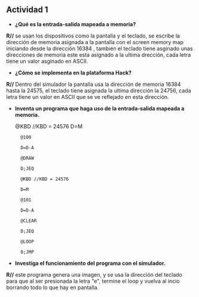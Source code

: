 ## Actividad 1

-  **¿Qué es la entrada-salida mapeada a memoria?**

**R//** se usan los dispositivos como la pantalla y el teclado, se escribe la dirección de memoria asignada a la pantalla con el screen memory map iniciando desde la dirección 16384 , también el teclado tiene asginado unas direcciones de memoria este esta asignado a la ultima drección, cada letra tiene un valor asginado en ASCII.

- **¿Cómo se implementa en la plataforma Hack?**

**R//** Dentro del simulador la pantalla usa la dirección de memoria 16384 hasta la 24575, el teclado tiene asignada la ultima dirección la 24756, cada letra tiene un valor en ASCII que se ve reflejado en esta dirección.

- **Inventa un programa que haga uso de la entrada-salida mapeada a memoria.**

    @KBD //KBD = 24576
        D=M 

        @100

        D=D-A

        @DRAW

        D;JEQ 

        @KBD //KBD = 24576

        D=M 

        @101

        D=D-A

		@CLEAR

		D;JEQ

		@LOOP

		0;JMP
		

- **Investiga el funcionamiento del programa con el simulador.**

**R//** este programa genera una imagen, y se usa la dirección del teclado para que al ser presionada la letra "e", termine el loop y vuelva al incio borrando todo lo que hay en pantalla.